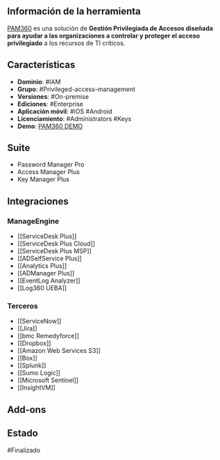 ## Información de la herramienta

[PAM360](https://www.manageengine.com/privileged-access-management/help/) es una solución de **Gestión Privilegiada de Accesos diseñada para ayudar a las organizaciones a controlar y proteger el acceso privilegiado** a los recursos de TI críticos.
## Características

+ **Dominio**: #IAM 
+ **Grupo**: #Privileged-access-management 
+ **Versiones**: #On-premise 
+ **Ediciones**: #Enterprise 
+ **Aplicación móvil**: #iOS #Android 
+ **Licenciamiento**: #Administrators #Keys 
+ **Demo**: [PAM360 DEMO](https://pam360demo.manageengine.com/PassTrixMain.cc)
## Suite

+ Password Manager Pro
+ Access Manager Plus
+ Key Manager Plus
## Integraciones
### ManageEngine

+ [[ServiceDesk Plus]]
+ [[ServiceDesk Plus Cloud]]
+ [[ServiceDesk Plus MSP]]
+ [[ADSelfService Plus]]
+ [[Analytics Plus]]
+ [[ADManager Plus]]
+ [[EventLog Analyzer]]
+ [[Log360 UEBA]]
### Terceros

+ [[ServiceNow]]
+ [[Jira]]
+ [[bmc Remedyforce]]
+ [[Dropbox]]
+ [[Amazon Web Services S3]]
+ [[Box]]
+ [[Splunk]]
+ [[Sumo Logic]]
+ [[Microsoft Sentinel]]
+ [[InsightVM]]
## Add-ons

## Estado

#Finalizado 